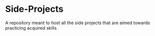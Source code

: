# Side-Projects
A repository meant to host all the side projects that are aimed towards practicing acquired skills
